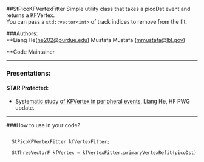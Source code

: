 ##StPicoKFVertexFitter
Simple utility class that takes a picoDst event and returns a KFVertex.  
You can pass a `std::vector<int>` of track indices to remove from the fit.  

###Authors:  
	**Liang He(he202@purdue.edu)
	Mustafa Mustafa (mmustafa@lbl.gov)  

  **Code Maintainer

- - -
### Presentations:  
#### STAR Protected:  
- [Systematic study of KFVertex in peripheral events](https://drupal.star.bnl.gov/STAR/system/files/Vertex%20finder.pdf), Liang He, HF PWG update.

- - -
###How to use in your code?
```c++

  StPicoKFVertexFitter kfVertexFitter;

  StThreeVectorF kfVertex = kfVertexFitter.primaryVertexRefit(picoDst);

```
